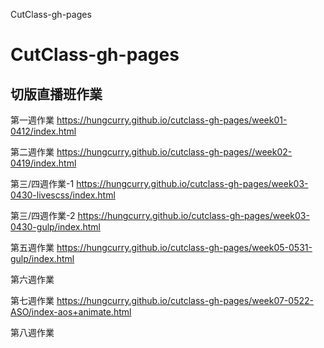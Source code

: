 CutClass-gh-pages

# CutClass-gh-pages

## 切版直播班作業

第一週作業       https://hungcurry.github.io/cutclass-gh-pages/week01-0412/index.html<br>

第二週作業       https://hungcurry.github.io/cutclass-gh-pages//week02-0419/index.html<br>

第三/四週作業-1  https://hungcurry.github.io/cutclass-gh-pages/week03-0430-livescss/index.html<br>

第三/四週作業-2  https://hungcurry.github.io/cutclass-gh-pages/week03-0430-gulp/index.html<br>

第五週作業       https://hungcurry.github.io/cutclass-gh-pages/week05-0531-gulp/index.html<br>

第六週作業       <br>

第七週作業       https://hungcurry.github.io/cutclass-gh-pages/week07-0522-ASO/index-aos+animate.html<br>

第八週作業       <br>
